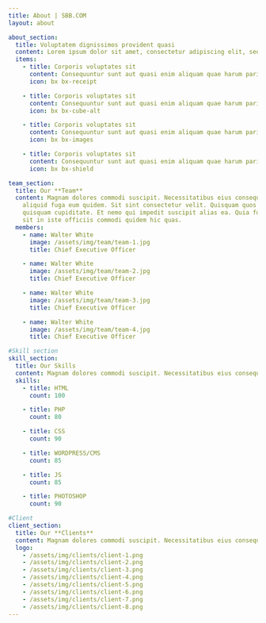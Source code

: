```yaml
---
title: About | SBB.COM
layout: about

about_section:
  title: Voluptatem dignissimos provident quasi
  content: Lorem ipsum dolor sit amet, consectetur adipiscing elit, sed do eiusmod tempor incididunt ut labore et dolore magna aliqua. Duis aute irure dolor in reprehenderit
  items:
    - title: Corporis voluptates sit
      content: Consequuntur sunt aut quasi enim aliquam quae harum pariatur laboris nisi ut aliquip
      icon: bx bx-receipt

    - title: Corporis voluptates sit
      content: Consequuntur sunt aut quasi enim aliquam quae harum pariatur laboris nisi ut aliquip
      icon: bx bx-cube-alt

    - title: Corporis voluptates sit
      content: Consequuntur sunt aut quasi enim aliquam quae harum pariatur laboris nisi ut aliquip
      icon: bx bx-images

    - title: Corporis voluptates sit
      content: Consequuntur sunt aut quasi enim aliquam quae harum pariatur laboris nisi ut aliquip
      icon: bx bx-shield

team_section:
  title: Our **Team**
  content: Magnam dolores commodi suscipit. Necessitatibus eius consequatur ex
    aliquid fuga eum quidem. Sit sint consectetur velit. Quisquam quos
    quisquam cupiditate. Et nemo qui impedit suscipit alias ea. Quia fugiat
    sit in iste officiis commodi quidem hic quas.
  members:
    - name: Walter White
      image: /assets/img/team/team-1.jpg
      title: Chief Executive Officer

    - name: Walter White
      image: /assets/img/team/team-2.jpg
      title: Chief Executive Officer

    - name: Walter White
      image: /assets/img/team/team-3.jpg
      title: Chief Executive Officer

    - name: Walter White
      image: /assets/img/team/team-4.jpg
      title: Chief Executive Officer

#Skill section
skill_section:
  title: Our Skills
  content: Magnam dolores commodi suscipit. Necessitatibus eius consequatur ex aliquid fuga eum quidem. Sit sint consectetur velit. Quisquam quos quisquam cupiditate. Et nemo qui impedit suscipit alias ea. Quia fugiat sit in iste officiis commodi quidem hic quas.
  skills:
    - title: HTML
      count: 100

    - title: PHP
      count: 80

    - title: CSS
      count: 90

    - title: WORDPRESS/CMS
      count: 85

    - title: JS
      count: 85

    - title: PHOTOSHOP
      count: 90

#Client
client_section:
  title: Our **Clients**
  content: Magnam dolores commodi suscipit. Necessitatibus eius consequatur ex aliquid fuga eum quidem. Sit sint consectetur velit. Quisquam quos quisquam cupiditate. Et nemo qui impedit suscipit alias ea. Quia fugiat sit in iste officiis commodi quidem hic quas.
  logo:
    - /assets/img/clients/client-1.png
    - /assets/img/clients/client-2.png
    - /assets/img/clients/client-3.png
    - /assets/img/clients/client-4.png
    - /assets/img/clients/client-5.png
    - /assets/img/clients/client-6.png
    - /assets/img/clients/client-7.png
    - /assets/img/clients/client-8.png
---
```

